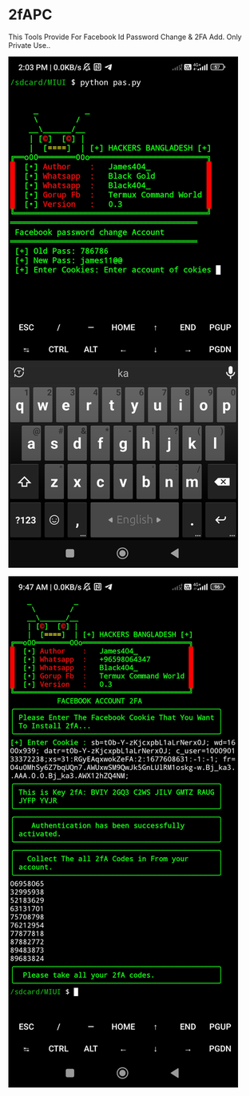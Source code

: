 # 2fAPC
This Tools Provide For Facebook Id Password Change &amp; 2FA Add. 
Only Private Use..

![20200808_160757](https://raw.githubusercontent.com/James404-cyber/2fAPC/main/Screenshot_2023-03-01-14-03-50-700_com.termux.jpg)


![20200808_160757](https://raw.githubusercontent.com/James404-cyber/2fAPC/main/Screenshot_2023-03-01-09-47-53-865_com.termux.jpg)

